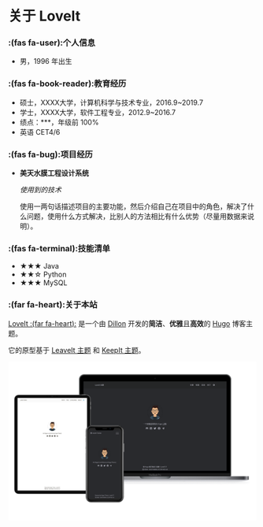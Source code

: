 # 关于 LoveIt


 ### :(fas fa-user):个人信息 

 - 男，1996 年出生

### :(fas fa-book-reader):教育经历

- 硕士，XXXX大学，计算机科学与技术专业，2016.9~2019.7
- 学士，XXXX大学，软件工程专业，2012.9~2016.7
- 绩点：***，年级前 100%
- 英语 CET4/6 

### :(fas fa-bug):项目经历

- **美天水膜工程设计系统**

  *使用到的技术*

  使用一两句话描述项目的主要功能，然后介绍自己在项目中的角色，解决了什么问题，使用什么方式解决，比别人的方法相比有什么优势（尽量用数据来说明）。

### :(fas fa-terminal):技能清单

- ★★★ Java
- ★★☆ Python
- ★★★ MySQL

###  :(far fa-heart):关于本站
[LoveIt :(far fa-heart):](https://github.com/dillonzq/LoveIt) 是一个由 [Dillon](https://dillonzq.com) 开发的**简洁**、**优雅**且**高效**的 [Hugo](https://gohugo.io/) 博客主题。

它的原型基于 [LeaveIt 主题](https://github.com/liuzc/LeaveIt/) 和 [KeepIt 主题](https://github.com/liuzc/LeaveIt/)。

![Hugo 主题 LoveIt](/images/Apple-Devices-Preview.png)

